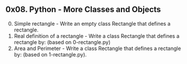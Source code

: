 ## 0x08. Python - More Classes and Objects ##
0. Simple rectangle - Write an empty class Rectangle that defines a rectangle.
1. Real definition of a rectangle - Write a class Rectangle that defines a rectangle by: (based on 0-rectangle.py)
2. Area and Perimeter - Write a class Rectangle that defines a rectangle by: (based on 1-rectangle.py).
